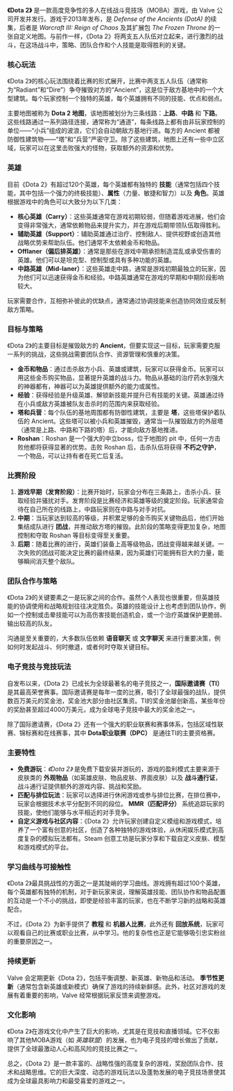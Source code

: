 **《Dota 2》** 是一款高度竞争性的多人在线战斗竞技场（MOBA）游戏，由 Valve 公司开发并发行。游戏于2013年发布，是 _Defense of the Ancients (DotA)_ 的续集，后者是 _Warcraft III: Reign of Chaos_ 及其扩展包 _The Frozen Throne_ 的一张自定义地图。与前作一样，《Dota 2》将两支五人队伍对立起来，进行激烈的战斗，在这场战斗中，策略、团队合作和个人技能是取得胜利的关键。

### **核心玩法**

《Dota 2》的核心玩法围绕着比赛的形式展开，比赛中两支五人队伍（通常称为“Radiant”和“Dire”）争夺摧毁对方的“Ancient”，这是位于敌方基地中的一个大型建筑。每个玩家控制一个独特的英雄，每个英雄拥有不同的技能、优点和弱点。

主要地图被称为 **Dota 2 地图**，该地图被划分为三条线路：**上路**、**中路** 和 **下路**。这些线路通过一系列路径连接，通常称为“通道”，每条线路上都有由非玩家控制的单位——“小兵”组成的波浪，它们会自动朝敌方基地行进。每方的 Ancient 都被防御性建筑物——“塔”和“兵营”严密守卫。除了这些建筑，地图上还有一些中立区域，玩家可以在这里击败强大的怪物，获取额外的资源和优势。

### **英雄**

目前《Dota 2》有超过120个英雄，每个英雄都有独特的 **技能**（通常包括四个技能，其中包括一个强力的终极技能）、**属性**（力量、敏捷和智力）以及 **角色**。英雄根据游戏中的角色可以大致分为以下几类：

- **核心英雄（Carry）**：这些英雄通常在游戏初期较弱，但随着游戏进展，他们会变得非常强大，通常依赖物品来提升实力，并在游戏后期带领队伍取得胜利。
- **辅助英雄（Support）**：辅助英雄通过治疗、控制敌人、提供视野或创造其他战略优势来帮助队伍。他们通常不太依赖金币和物品。
- **Offlaner（偏后排英雄）**：通常是那些在游戏中期承担制造混乱或承受伤害的英雄。他们可以是坦克型、控制型或具有多种功能的英雄。
- **中路英雄（Mid-laner）**：这些英雄走中路，通常是游戏初期最独立的玩家，因为他们可以迅速获得金币和经验。中路英雄通常在游戏的早期和中期阶段影响较大。

玩家需要合作，互相弥补彼此的优缺点，通常通过协调技能来创造协同效应或反制敌方策略。

### **目标与策略**

《Dota 2》的主要目标是摧毁敌方的 **Ancient**，但要实现这一目标，玩家需要克服一系列的挑战，这些挑战需要团队合作、资源管理和慎重的决策。

- **金币和物品**：通过击杀敌方小兵、英雄或建筑，玩家可以获得金币。玩家可以用这些金币购买物品，显著提升英雄的战斗力。物品从基础的治疗药水到强大的神器都有，神器可以为英雄提供额外的能力或属性。
- **经验**：获得经验是升级英雄、解锁新技能并提升已有技能的关键。英雄通过待在小兵或敌方英雄被队友击杀时的范围内来获取经验。
- **塔和兵营**：每个队伍的基地周围都有防御性建筑，主要是 **塔**，这些塔保护着队伍的 Ancient。这些塔可以被小兵和英雄摧毁，通常当一队摧毁敌方的外层塔（通常是上路、中路和下路的塔）后，才能向敌方基地推进。
- **Roshan**：Roshan 是一个强大的中立boss，位于地图的 pit 中，任何一方击败他都将获得显著的优势。击败 Roshan 后，击杀队伍将获得 **不朽之守护**，一个物品，可以让持有者在死亡后复活。

### **比赛阶段**

1.  **游戏早期（发育阶段）**：比赛开始时，玩家会分布在三条路上，击杀小兵、获取经验并骚扰对手。发育阶段是比赛经济和英雄等级的奠定阶段。玩家通常会待在自己所在的线路上，中路玩家则在中路与对手对抗。
2.  **中期**：当玩家达到较高的等级，并积累足够的金币购买关键物品后，他们开始集结成队进行 **团战**，并推动敌方塔的摧毁。此阶段的策略变得更加复杂，地图控制和夺取 Roshan 等目标变得至关重要。
3.  **后期**：随着比赛的进行，英雄们装备上高等级物品，团战变得越来越关键。一次失败的团战可能决定比赛的最终结果，因为英雄们可能拥有巨大的力量，能够瞬间消灭整个敌队。

### **团队合作与策略**

《Dota 2》的关键要素之一是玩家之间的合作。虽然个人表现也很重要，但英雄技能的协调使用和战略规划往往决定胜负。英雄的技能设计上也考虑到团队协作，例如一个控制或击晕技能可以为高伤害技能创造机会，或一个治疗英雄保护更脆弱、输出较高的队友。

沟通是至关重要的，大多数队伍依赖 **语音聊天** 或 **文字聊天** 来进行重要决策，例如何时发起战斗、何时撤退，或者何时夺取关键目标。

### **电子竞技与竞技玩法**

自发布以来，《Dota 2》已成长为全球最著名的电子竞技之一，**国际邀请赛（TI）** 是其最高荣誉赛事。国际邀请赛是每年一度的比赛，吸引了全球最强的战队，提供数百万美元的奖金池，奖金池大部分由社区集资。TI的奖金池屡创新高，某些年份的奖励甚至超过4000万美元，成为全球电子竞技中最大的奖金池之一。

除了国际邀请赛，《Dota 2》还有一个强大的职业联赛和赛事体系，包括区域性联赛、锦标赛和在线赛事，其中 **Dota职业联赛（DPC）** 是通往TI的主要资格赛。

### **主要特性**

- **免费游玩**：_《Dota 2》_ 是免费下载安装并游玩的，游戏的盈利模式主要来源于皮肤类的 **外观物品**（如英雄皮肤、物品皮肤、界面皮肤）以及 **战斗通行证**，战斗通行证提供额外的游戏内容、挑战和奖励。
- **匹配与排位玩法**：玩家可以选择进行休闲游戏或参与排位比赛，在排位赛中，玩家会根据技术水平分配到不同的段位。 **MMR（匹配评分）** 系统追踪玩家的技能，使他们能够与水平相近的对手竞争。
- **自定义游戏与社区内容**：《Dota 2》允许玩家创建自定义模组和游戏模式，培养了一个富有创意的社区，创造了各种独特的游戏体验，从休闲娱乐模式到高度复杂的模拟玩法都有。Steam 创意工坊是玩家分享和下载自定义皮肤、模型和游戏模式的平台。

### **学习曲线与可接触性**

《Dota 2》最具挑战性的方面之一是其陡峭的学习曲线。游戏拥有超过100个英雄，每个英雄都有独特的机制，对于新玩家来说，理解英雄技能、团队协作和物品配置的互动是一个不小的挑战，即使是经验丰富的玩家，也在不断学习新的战略和英雄配合。

不过，《Dota 2》为新手提供了 **教程** 和 **机器人比赛**，此外还有 **回放系统**，玩家可以观看自己的比赛或职业比赛，从中学习。他的复杂性也正是它能够吸引忠实粉丝的重要原因之一。

### **持续更新**

Valve 会定期更新《Dota 2》，包括平衡调整、新英雄、新物品和活动。 **季节性更新**（通常包含新英雄或新模式）确保了游戏的持续新鲜感。此外，社区对游戏的发展有着重要的影响，Valve 经常根据玩家反馈来调整游戏。

### **文化影响**

《Dota 2》在游戏文化中产生了巨大的影响，尤其是在竞技和直播领域。它不仅影响了其他MOBA游戏（如 _英雄联盟_）的发展，也为电子竞技的增长做出了贡献，提供了全球最激动人心和高风险的竞技比赛之一。

总之，《Dota 2》是一款丰富的、战略性强的高度复杂的游戏，奖励团队合作、技术和战略思维。它的巨大深度、动态的游戏玩法以及蓬勃发展的电子竞技场景使其成为全球最具影响力和最受喜爱的游戏之一。

